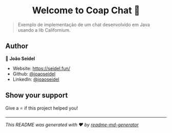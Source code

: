 <h1 align="center">Welcome to Coap Chat 👋</h1>
<p>
</p>

> Exemplo de implementação de um chat desenvolvido em Java usando a lib Californium.

## Author

👤 **João Seidel**

* Website: https://seidel.fun/
* Github: [@joaoseidel](https://github.com/joaoseidel)
* LinkedIn: [@joaoseidel](https://linkedin.com/in/joaoseidel)

## Show your support

Give a ⭐️ if this project helped you!

***
_This README was generated with ❤️ by [readme-md-generator](https://github.com/kefranabg/readme-md-generator)_